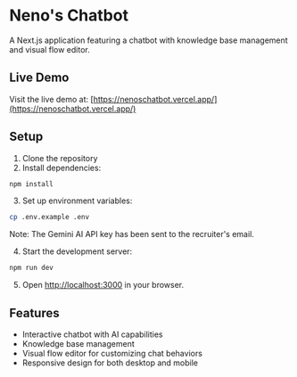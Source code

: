 # Neno's Chatbot

A Next.js application featuring a chatbot with knowledge base management and visual flow editor.

## Live Demo

Visit the live demo at: [https://nenoschatbot.vercel.app/](https://nenoschatbot.vercel.app/)

## Setup

1. Clone the repository
2. Install dependencies:

```bash
npm install
```

3. Set up environment variables:

```bash
cp .env.example .env
```

Note: The Gemini AI API key has been sent to the recruiter's email.

4. Start the development server:

```bash
npm run dev
```

5. Open [http://localhost:3000](http://localhost:3000) in your browser.

## Features

- Interactive chatbot with AI capabilities
- Knowledge base management
- Visual flow editor for customizing chat behaviors
- Responsive design for both desktop and mobile
